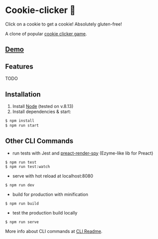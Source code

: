 # Cookie-clicker 🍪
Click on a cookie to get a cookie! Absolutely gluten-free!

A clone of popular [cookie clicker game](http://orteil.dashnet.org/cookieclicker/).

## __[Demo](https://pesiok.github.io/cookie-clicker/)__

## Features
TODO

## Installation
1. Install [Node](https://nodejs.org/en/) (tested on v.8.13)
1. Install dependencies & start:
```bash
$ npm install
$ npm run start
```

## Other CLI Commands

* run tests with Jest and [preact-render-spy](https://github.com/mzgoddard/preact-render-spy) (Ezyme-like lib for Preact)
```
$ npm run test
$ npm run test:watch
```
* serve with hot reload at localhost:8080
```
$ npm run dev
```
* build for production with minification
```
$ npm run build
```
* test the production build locally
```
$ npm run serve

```
More info about CLI commands at [CLI Readme](https://github.com/developit/preact-cli/blob/master/README.md).